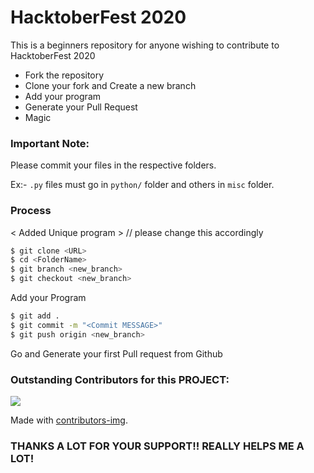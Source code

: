 # HacktoberFest 2020

This is a beginners repository for anyone wishing to contribute to HacktoberFest 2020

  - Fork the repository
  - Clone your fork and Create a new branch
  - Add your program
  - Generate your Pull Request
  - Magic

### Important Note:
Please commit your files in the respective folders. 

Ex:- `.py` files must go in `python/` folder and others in `misc` folder.

### Process
< Added Unique program >  // please change this accordingly

```sh
$ git clone <URL>
$ cd <FolderName>
$ git branch <new_branch>
$ git checkout <new_branch>
```

Add your Program

```sh
$ git add .
$ git commit -m "<Commit MESSAGE>"
$ git push origin <new_branch>
```
Go and Generate your first Pull request from Github



### Outstanding Contributors for this PROJECT:
<a href="https://github.com/thisisshub/HacktoberFest/graphs/contributors">
  <img src="https://contributors-img.web.app/image?repo=thisisshub/HacktoberFest" />
</a>


Made with [contributors-img](https://contributors-img.web.app).
### THANKS A LOT FOR YOUR SUPPORT!! REALLY HELPS ME A LOT!
